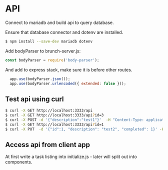 # API

Connect to mariadb and build api to query database.

Ensure that database connector and dotenv are installed.

```bash
$ npm install --save-dev mariadb dotenv
```

Add bodyParser to brunch-server.js:

```javascript
const bodyParser = require('body-parser');
```

And add to express stack, make sure it is before other routes.

```javascript
  app.use(bodyParser.json());
  app.use(bodyParser.urlencoded({ extended: false }));
```

## Test api using curl

```bash
$ curl -X GET http://localhost:3333/api
$ curl -X GET http://localhost:3333/api?id=3
$ curl -X POST -d '{"description":"test1"}'  -H "Content-Type: application/json" http://localhost:3333/api/
$ curl -X GET http://localhost:3333/api?id=1
$ curl -X PUT  -d '{"id":1, "description": "test2", "completed": 1}' -H "Content-Type: application/json" http://localhost:3333/api/
```

## Access api from client app

At first write a task listing into initialize.js - later will split out into components.
